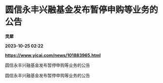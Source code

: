 # 圆信永丰兴融基金发布暂停申购等业务的公告
**灵犀**

**2023-10-25 02:22**

**https://www.yicai.com/news/101883965.html**

圆信永丰兴融基金发布暂停申购等业务的公告

圆信永丰兴融基金发布暂停申购等业务的公告